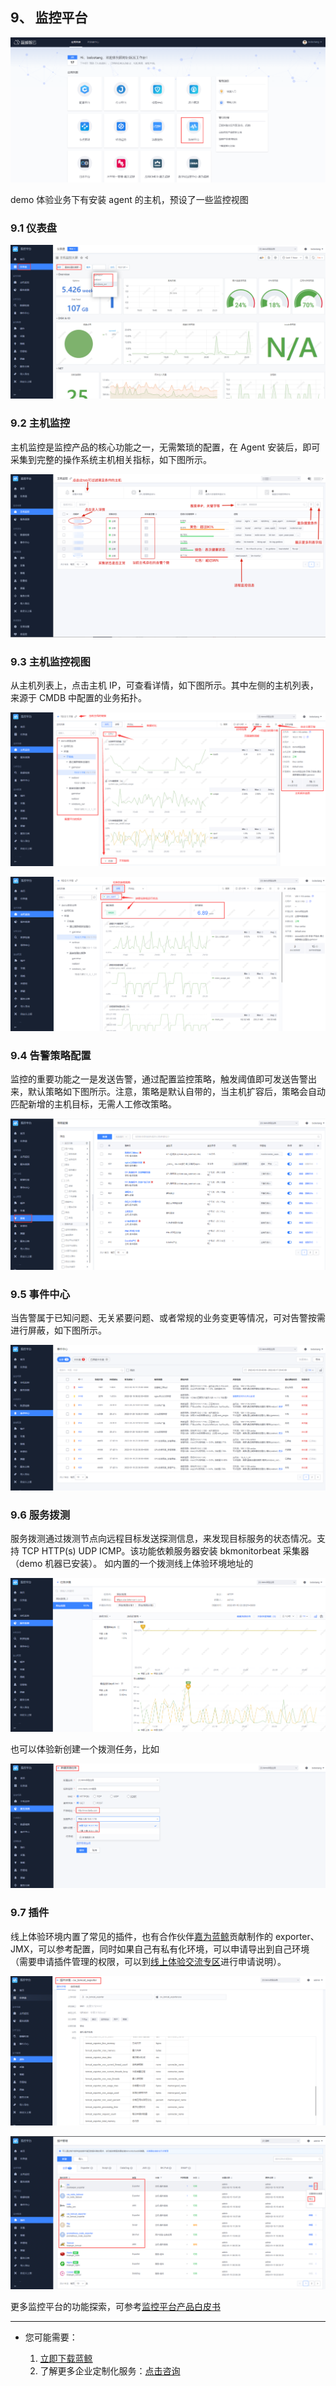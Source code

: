 ## 9、 监控平台
![](./assets/2022-02-18-17-52-29.png)

demo 体验业务下有安装 agent 的主机，预设了一些监控视图

### 9.1 仪表盘

![](./assets/2022-02-18-17-52-34.png)
### 9.2 主机监控

主机监控是监控产品的核心功能之一，无需繁琐的配置，在 Agent 安装后，即可采集到完整的操作系统主机相关指标，如下图所示。

![](./assets/2022-02-18-17-52-40.png)
### 9.3 主机监控视图

从主机列表上，点击主机 IP，可查看详情，如下图所示。其中左侧的主机列表，来源于 CMDB 中配置的业务拓扑。

![](./assets/2022-02-18-17-52-46.png)

![](./assets/2022-02-18-17-52-57.png)

### 9.4 告警策略配置

监控的重要功能之一是发送告警，通过配置监控策略，触发阈值即可发送告警出来，默认策略如下图所示。注意，策略是默认自带的，当主机扩容后，策略会自动匹配新增的主机目标，无需人工修改策略。

![](./assets/2022-02-18-17-53-03.png)

### 9.5 事件中心

当告警属于已知问题、无关紧要问题、或者常规的业务变更等情况，可对告警按需进行屏蔽，如下图所示。

![](./assets/2022-02-18-17-53-12.png)

### 9.6 服务拨测

服务拨测通过拨测节点向远程目标发送探测信息，来发现目标服务的状态情况。支持 TCP HTTP(s) UDP ICMP。该功能依赖服务器安装 bkmonitorbeat 采集器（demo 机器已安装）。
如内置的一个拨测线上体验环境地址的

![](./assets/2022-02-18-17-53-19.png)

也可以体验新创建一个拨测任务，比如

![](./assets/2022-02-18-17-53-25.png)

### 9.7 插件

线上体验环境内置了常见的插件，也有合作伙伴[嘉为蓝鲸](https://www.canway.net/)贡献制作的 exporter、JMX，可以参考配置，同时如果自己有私有化环境，可以申请导出到自己环境（需要申请插件管理的权限，可以到[线上体验交流专区](https://bk.tencent.com/s-mart/community/question/5612)进行申请说明）。

![](./assets/2022-02-18-17-53-33.png)

![](./assets/2022-02-18-17-53-40.png)

更多监控平台的功能探索，可参考[监控平台产品白皮书](https://bk.tencent.com/docs/markdown/%E7%9B%91%E6%8E%A7%E5%B9%B3%E5%8F%B0/%E4%BA%A7%E5%93%81%E7%99%BD%E7%9A%AE%E4%B9%A6/intro/README.md)

---

- 您可能需要：

    1. [立即下载蓝鲸](https://bk.tencent.com/download/)
    2. 了解更多企业定制化服务：[点击咨询](https://bk.tencent.com/applyinfo/ee/)